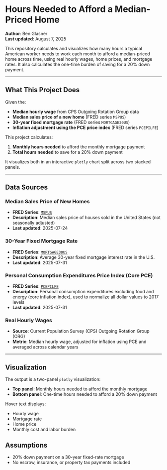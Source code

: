 # Hours Needed to Afford a Median-Priced Home

**Author**: Ben Glasner  
**Last updated**: August 7, 2025

This repository calculates and visualizes how many hours a typical American worker needs to work each month to afford a median-priced home across time, using real hourly wages, home prices, and mortgage rates. It also calculates the one-time burden of saving for a 20% down payment.

---

## What This Project Does

Given the:
- **Median hourly wage** from CPS Outgoing Rotation Group data
- **Median sales price of a new home** (FRED series `MSPUS`)
- **30-year fixed mortgage rate** (FRED series `MORTGAGE30US`)
- **Inflation adjustment using the PCE price index** (FRED series `PCEPILFE`)

This project calculates:

1. **Monthly hours needed** to afford the monthly mortgage payment  
2. **Total hours needed** to save for a 20% down payment

It visualizes both in an interactive `plotly` chart split across two stacked panels.

---

## Data Sources

### Median Sales Price of New Homes
- **FRED Series**: [`MSPUS`](https://fred.stlouisfed.org/series/MSPUS)  
- **Description**: Median sales price of houses sold in the United States (not seasonally adjusted)  
- **Last updated**: 2025-07-24

### 30-Year Fixed Mortgage Rate
- **FRED Series**: [`MORTGAGE30US`](https://fred.stlouisfed.org/series/MORTGAGE30US)  
- **Description**: Average 30-year fixed mortgage interest rate in the U.S.  
- **Last updated**: 2025-07-31

### Personal Consumption Expenditures Price Index (Core PCE)
- **FRED Series**: [`PCEPILFE`](https://fred.stlouisfed.org/series/PCEPILFE)  
- **Description**: Personal consumption expenditures excluding food and energy (core inflation index), used to normalize all dollar values to 2017 levels  
- **Last updated**: 2025-07-31

### Real Hourly Wages
- **Source**: Current Population Survey (CPS) Outgoing Rotation Group (ORG)  
- **Metric**: Median hourly wage, adjusted for inflation using PCE and averaged across calendar years

---

## Visualization

The output is a two-panel `plotly` visualization:
- **Top panel**: Monthly hours needed to afford the monthly mortgage
- **Bottom panel**: One-time hours needed to afford a 20% down payment

Hover text displays:
- Hourly wage
- Mortgage rate
- Home price
- Monthly cost and labor burden

## Assumptions

- 20% down payment on a 30-year fixed-rate mortgage  
- No escrow, insurance, or property tax payments included  


